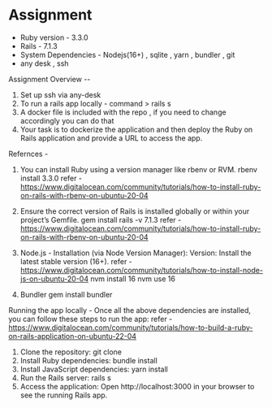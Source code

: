 
# Assignment

* Ruby version - 3.3.0
* Rails - 7.1.3
* System Dependencies - Nodejs(16+) , sqlite , yarn , bundler , git
* any desk , ssh

  
Assignment Overview --
1. Set up ssh via any-desk
2. To run a rails app locally - command > rails s
3. A docker file is included with the repo , if you need to change accordingly you can do that
4. Your task is to dockerize the application and then  deploy the  Ruby on Rails application and provide a  URL to access the app.


Refernces -
1. You can install Ruby using a version manager like rbenv or RVM.
   rbenv install 3.3.0
  refer - https://www.digitalocean.com/community/tutorials/how-to-install-ruby-on-rails-with-rbenv-on-ubuntu-20-04

2. Ensure the correct version of Rails is installed globally or within your project’s Gemfile.
   gem install rails -v 7.1.3
   refer - https://www.digitalocean.com/community/tutorials/how-to-install-ruby-on-rails-with-rbenv-on-ubuntu-20-04
   
4. Node.js - Installation (via Node Version Manager):
   Version: Install the latest stable version (16+).
   refer - https://www.digitalocean.com/community/tutorials/how-to-install-node-js-on-ubuntu-20-04
   nvm install 16
   nvm use 16
6. Bundler
  gem install bundler

Running the app locally - Once all the above dependencies are installed, you can follow these steps to run the app: refer - https://www.digitalocean.com/community/tutorials/how-to-build-a-ruby-on-rails-application-on-ubuntu-22-04
1. Clone the repository:  git clone <repo-url>
2. Install Ruby dependencies:   bundle install
3. Install JavaScript dependencies: yarn install
4. Run the Rails server: rails s
5. Access the application:  Open http://localhost:3000 in your browser to see the running Rails app.



